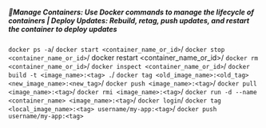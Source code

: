 ##### 📌Manage Containers: Use Docker commands to manage the lifecycle of containers | Deploy Updates: Rebuild, retag, push updates, and restart the container to deploy updates

`docker ps -a`/
`docker start <container_name_or_id>`/
`docker stop <container_name_or_id>`/
docker restart <container_name_or_id>/
`docker rm <container_name_or_id>`/
`docker inspect <container_name_or_id>`/
`docker build -t <image_name>:<tag> .`/
`docker tag <old_image_name>:<old_tag> <new_image_name>:<new_tag>`/
`docker push <image_name>:<tag>`/
`docker pull <image_name>:<tag>`/
`docker rmi <image_name>:<tag>`/
`docker run -d --name <container_name> <image_name>:<tag>`/
`docker login`/
`docker tag <local_image_name>:<tag> username/my-app:<tag>`/
`docker push username/my-app:<tag>`

